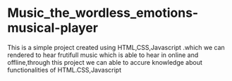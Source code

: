 # Music_the_wordless_emotions-musical-player
This is a simple project created using HTML,CSS,Javascript .which we can rendered to hear frutifull music which is able to hear in online and offline,through this project we can able to accure knowledge about functionalities of HTML.CSS,Javascript
